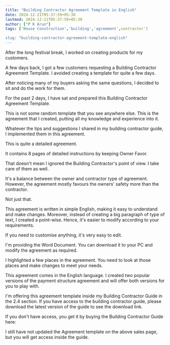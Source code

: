 ```yaml
---
title: "Building Contractor Agreement Template in English"
date: 2024-12-21T05:37:59+05:30
lastmod: 2024-12-21T05:37:59+05:30
author: ["P K Arun"]
tags: ['House Construction','building','agreement',contractor']

slug: "building-contractor-agreement-template-english"
---
```


After the long festival break, I worked on creating products for my customers.

A few days back, I got a few customers requesting a Building Contractor Agreement Template. I avoided creating a template for quite a few days.

After noticing many of my buyers asking the same questions, I decided to sit and do the work for them.

For the past 2 days, I have sat and prepared this Building Contractor Agreement Template.

This is not some random template that you see anywhere else. This is the agreement that I created, putting all my knowledge and experience into it.

Whatever the tips and suggestions I shared in my building contractor guide, I implemented them in this agreement.

This is quite a detailed agreement.

It contains 8 pages of detailed instructions by keeping Owner Favor.

That doesn't mean I ignored the Building Contractor's point of view. I take care of them as well.

It's a balance between the owner and contractor type of agreement. However, the agreement mostly favours the owners' safety more than the contractor.

Not just that.

This agreement is written in simple English, making it easy to understand and make changes. Moreover, instead of creating a big paragraph of type of text, I created a point-wise. Hence, it's easier to modify according to your requirements.

If you need to customise anything, it's very easy to edit.

I'm providing the Word Document. You can download it to your PC and modify the agreement as required.

I highlighted a few places in the agreement. You need to look at those places and make changes to meet your needs.

This agreement comes in the English language. I created two popular versions of the payment structure agreement and will offer both versions for you to play with.

I'm offering this agreement template inside my Building Contractor Guide in the 2.4 section. If you have access to the building contractor guide, please download the latest version of the guide to see the download link.

If you don't have access, you get it by buying the Building Contractor Guide here:

I still have not updated the Agreement template on the above sales page, but you will get access inside the guide.